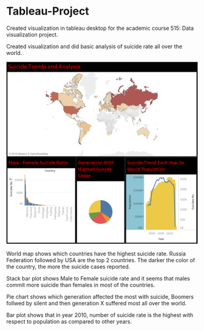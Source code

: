 # Tableau-Project
Created visualization in tableau desktop for the academic course 515: Data visualization project.

 Created visualization and did basic analysis of suicide rate all over the world.
 
![Dashboardpic](Pics/Dashboard.PNG)

World map shows which countries have the highest suicide rate. Russia Federation followed by USA are the top 2 countries. The darker the color of the country, the more the suicide cases reported.

Stack bar plot shows Male to Female suicide rate and it seems that males commit more suicide than females in most of the countries.

Pie chart shows which generation affected the most with suicide, Boomers follwed by silent and then generation X suffered most all over the world.

Bar plot shows that in year 2010, number of suicide rate is the highest with respect to population as compared to other years. 

